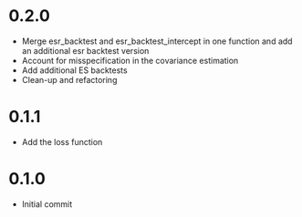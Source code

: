 # 0.2.0
* Merge esr_backtest and esr_backtest_intercept in one function and add an additional esr backtest version
* Account for misspecification in the covariance estimation
* Add additional ES backtests
* Clean-up and refactoring

# 0.1.1
* Add the loss function

# 0.1.0
* Initial commit
